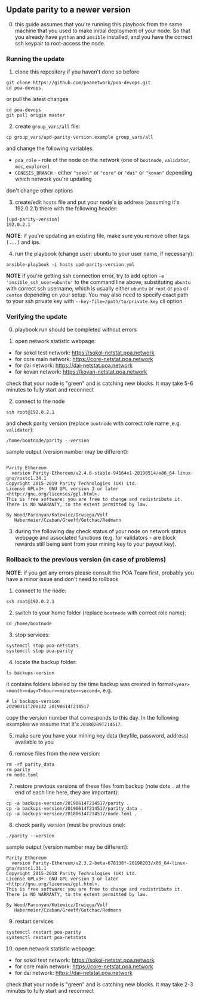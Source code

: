 ## Update parity to a newer version

0. this guide assumes that you're running this playbook from the same machine that you used to make initial deployment of your node. So that you already have `python` and `ansible` installed, and you have the correct ssh keypair to root-access the node.

### Running the update
1. clone this repository if you haven't done so before
```
git clone https://github.com/poanetwork/poa-devops.git
cd poa-devops
```
or pull the latest changes
```
cd poa-devops
git pull origin master
```

2. create `group_vars/all` file:
```
cp group_vars/upd-parity-version.example group_vars/all
```
and change the following variables:
* `poa_role` - role of the node on the network (one of `bootnode`, `validator`, `moc`, `explorer`)
* `GENESIS_BRANCH` - either `"sokol"` or `"core"` or `"dai"` or `"kovan"` depending which network you're updating

don't change other options

3. create/edit `hosts` file and put your node's ip address (assuming it's 192.0.2.1) there with the following header:
```
[upd-parity-version]
192.0.2.1
```
**NOTE**: if you're updating an existing file, make sure you remove other tags `[...]` and ips.

4. run the playbook (change user: ubuntu to your user name, if necessary):
```
ansible-playbook -i hosts upd-parity-version.yml
```
**NOTE** if you're getting ssh connection error, try to add option `-e 'ansible_ssh_user=ubuntu'` to the command line above, substituting `ubuntu` with correct ssh username, which is usually either `ubuntu` or `root` or `poa` or `centos` depending on your setup. You may also need to specify exact path to your ssh private key with `--key-file=/path/to/private.key` cli option.

### Verifying the update
0. playbook run should be completed without errors

1. open network statistic webpage:
  - for sokol test network: https://sokol-netstat.poa.network
  - for core main network: https://core-netstat.poa.network
  - for dai network: https://dai-netstat.poa.network
  - for kovan network: https://kovan-netstat.poa.network

check that your node is "green" and is catching new blocks. It may take 5-6 minutes to fully start and reconnect

2. connect to the node
```
ssh root@192.0.2.1
```
and check parity version (replace `bootnode` with correct role name ,e.g. `validator`):
```
/home/bootnode/parity --version
```
sample output (version number may be different):
```

```
```
Parity Ethereum
  version Parity-Ethereum/v2.4.6-stable-94164e1-20190514/x86_64-linux-gnu/rustc1.34.1
Copyright 2015-2019 Parity Technologies (UK) Ltd.
License GPLv3+: GNU GPL version 3 or later <http://gnu.org/licenses/gpl.html>.
This is free software: you are free to change and redistribute it.
There is NO WARRANTY, to the extent permitted by law.

By Wood/Paronyan/Kotewicz/Drwięga/Volf
   Habermeier/Czaban/Greeff/Gotchac/Redmann
```

3. during the following day check status of your node on network status webpage and associated functions (e.g. for validators - are block rewards still being sent from your mining key to your payout key).

### Rollback to the previous version (in case of problems)
**NOTE**: if you get any errors please consult the POA Team first, probably you have a minor issue and don't need to rollback

1. connect to the node:
```
ssh root@192.0.2.1
```

2. switch to your home folder (replace `bootnode` with correct role name):
```
cd /home/bootnode
```

3. stop services:
```
systemctl stop poa-netstats
systemctl stop poa-parity
```

4. locate the backup folder:
```
ls backups-version
```
it contains folders labeled by the time backup was created in format`<year><month><day>T<hour><minute><second>`, e.g.
```
# ls backups-version
20190311T200132 20190614T214517
```
copy the version number that corresponds to this day. In the following examples we assume that it's `20180209T214517`.

5. make sure you have your mining key data (keyfile, password, address) available to you

6. remove files from the new version:
```
rm -rf parity_data
rm parity
rm node.toml
```

7. restore previous versions of these files from backup (note dots `.` at the end of each line here, they are important):
```
cp -a backups-version/20190614T214517/parity .
cp -a backups-version/20190614T214517/parity_data .
cp -a backups-version/20180614T214517/node.toml .
```

8. check parity version (must be previous one):
```
./parity --version
```
sample output (version number may be different):
```
Parity Ethereum
  version Parity-Ethereum/v2.3.2-beta-678138f-20190203/x86_64-linux-gnu/rustc1.31.1
Copyright 2015-2018 Parity Technologies (UK) Ltd.
License GPLv3+: GNU GPL version 3 or later <http://gnu.org/licenses/gpl.html>.
This is free software: you are free to change and redistribute it.
There is NO WARRANTY, to the extent permitted by law.

By Wood/Paronyan/Kotewicz/Drwięga/Volf
   Habermeier/Czaban/Greeff/Gotchac/Redmann
```

9. restart services
```
systemctl restart poa-parity
systemctl restart poa-netstats
```

10. open network statistic webpage:
  - for sokol test network: https://sokol-netstat.poa.network
  - for core main network: https://core-netstat.poa.network
  - for dai network: https://dai-netstat.poa.network

check that your node is "green" and is catching new blocks. It may take 2-3 minutes to fully start and reconnect
